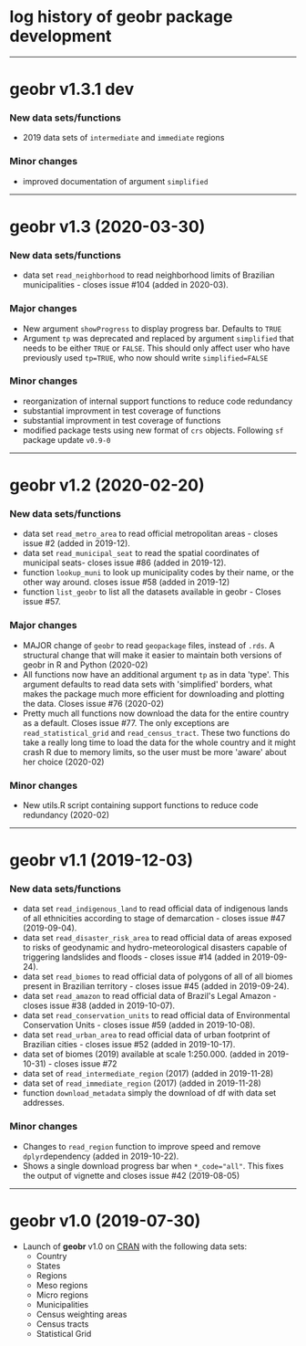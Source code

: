 # log history of geobr package development


-------------------------------------------------------
# geobr v1.3.1 dev


### New data sets/functions
* 2019 data sets of `intermediate` and `immediate` regions 

### Minor changes
* improved documentation of argument `simplified`


-------------------------------------------------------
# geobr v1.3 (2020-03-30)

### New data sets/functions
* data set `read_neighborhood` to read neighborhood limits of Brazilian municipalities - closes issue #104 (added in 2020-03).

### Major changes
* New argument `showProgress` to display progress bar. Defaults to `TRUE`
* Argument `tp` was deprecated and replaced by argument `simplified` that needs to be either `TRUE` or `FALSE`. This should only affect user who have previously used `tp=TRUE`, who now should write `simplified=FALSE`

### Minor changes

* reorganization of internal support functions to reduce code redundancy
* substantial improvment in test coverage of functions
* substantial improvment in test coverage of functions
* modified package tests using new format of `crs` objects. Following `sf` package update `v0.9-0`



-------------------------------------------------------
# geobr v1.2 (2020-02-20)

### New data sets/functions
* data set `read_metro_area` to read official metropolitan areas - closes issue #2 (added in 2019-12).
* data set `read_municipal_seat` to read the spatial coordinates of municipal seats- closes issue #86 (added in 2019-12).
* function `lookup_muni` to look up municipality codes by their name, or the other way around. closes issue #58 (added in 2019-12)
* function `list_geobr` to list all the datasets available in geobr - Closes issue #57.
  
### Major changes
* MAJOR change of `geobr` to read `geopackage` files, instead of `.rds`. A structural change that will make it easier to maintain both versions of geobr in R and Python  (2020-02)
* All functions now have an additional argument `tp` as in data 'type'. This argument defaults to read data sets with 'simplified' borders, what makes the package much more efficient for downloading and plotting the data. Closes issue #76 (2020-02)
* Pretty much all functions now download the data for the entire country as a default. Closes issue #77. The only exceptions are `read_statistical_grid` and `read_census_tract`. These two functions do take a really long time to load the data for the whole country and it might crash R due to memory limits, so the user must be more 'aware' about her choice (2020-02)

### Minor changes
 * New utils.R script containing support functions to reduce code redundancy (2020-02)




-------------------------------------------------------
# geobr v1.1 (2019-12-03)

### New data sets/functions
* data set `read_indigenous_land` to read official data of indigenous lands of all ethnicities according to stage of demarcation - closes issue #47 (2019-09-04).
* data set `read_disaster_risk_area` to read official data of areas exposed to risks of geodynamic and hydro-meteorological disasters capable of triggering landslides and floods - closes issue #14 (added in 2019-09-24).
* data set `read_biomes` to read official data of polygons of all of all biomes present in Brazilian territory - closes issue #45 (added in 2019-09-24).
* data set `read_amazon` to read official data of Brazil's Legal Amazon - closes issue #38 (added in 2019-10-07).
* data set `read_conservation_units` to read official data of Environmental Conservation Units - closes issue #59 (added in 2019-10-08).
* data set `read_urban_area` to read official data of urban footprint of Brazilian cities - closes issue #52 (added in 2019-10-17).
* data set of biomes (2019) available at scale 1:250.000. (added in 2019-10-31) - closes issue #72
* data set of `read_intermediate_region` (2017) (added in 2019-11-28)
* data set of `read_immediate_region` (2017) (added in 2019-11-28)
* function `download_metadata` simply the download of df with data set addresses.

### Minor changes
* Changes to `read_region` function to improve speed and remove `dplyr`dependency (added in 2019-10-22).
* Shows a single download progress bar when `*_code="all"`. This fixes the output of vignette and closes issue #42 (2019-08-05)




-------------------------------------------------------
# geobr v1.0 (2019-07-30)

* Launch of **geobr** v1.0 on [CRAN](https://cran.r-project.org/web/packages/geobr/index.html) with the following data sets:
  * Country
  * States
  * Regions
  * Meso regions
  * Micro regions
  * Municipalities
  * Census weighting areas
  * Census tracts
  * Statistical Grid 
